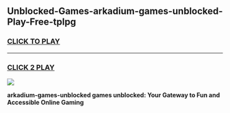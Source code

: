 
## Unblocked-Games-arkadium-games-unblocked-Play-Free-tplpg
<h3>
<a href="https://premium76.site?title=arkadium-games-unblocked&ref=18A">CLICK TO PLAY</a></h3>
<hr>

<h3>
<a href="https://premium76.site?title=arkadium-games-unblocked&ref=18A">CLICK 2 PLAY</a>
  
</h3>

<a href="https://premium76.site?title=arkadium-games-unblocked&ref=18A"><img src="https://clearcache.store/games.png"></a>


**arkadium-games-unblocked games unblocked: Your Gateway to Fun and Accessible Online Gaming**
